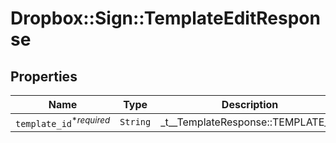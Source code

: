 # Dropbox::Sign::TemplateEditResponse



## Properties

| Name | Type | Description | Notes |
| ---- | ---- | ----------- | ----- |
| `template_id`<sup>*_required_</sup> | ```String``` |  _t__TemplateResponse::TEMPLATE_ID  |  |

